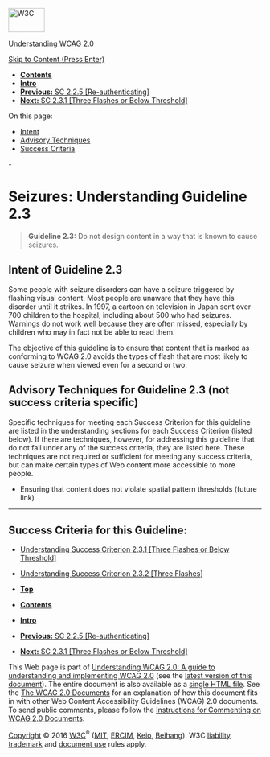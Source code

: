 [<img src="https://www.w3.org/StyleSheets/TR/2016/logos/W3C" alt="W3C" width="72" height="48" />](http://www.w3.org/)

[Understanding WCAG 2.0](Overview.html)

[Skip to Content (Press Enter)](#maincontent)

<span id="top"></span>

-   **[Contents](Overview.html#contents "Table of Contents")**
-   **[Intro](intro.html "Introduction to Understanding WCAG 2.0")**
-   [**Previous:** SC 2.2.5 \[Re-authenticating\]](time-limits-server-timeout.html "Understanding SC  2.2.5 [Re-authenticating]")
-   [**Next:** SC 2.3.1 \[Three Flashes or Below Threshold\]](seizure-does-not-violate.html "Understanding SC  2.3.1 [Three Flashes or Below Threshold]")

On this page:

-   [Intent](#seizure)
-   [Advisory Techniques](#seizure)
-   [Success Criteria](#seizure-sc)

<span id="maincontent">-</span>

<span id="seizure"></span> **Seizures**<span class="screenreader">:</span> Understanding Guideline 2.3
======================================================================================================

> **Guideline 2.3:** Do not design content in a way that is known to cause seizures.

<span id="seizure-intent"></span> Intent of Guideline 2.3
---------------------------------------------------------

Some people with seizure disorders can have a seizure triggered by flashing visual content. Most people are unaware that they have this disorder until it strikes. In 1997, a cartoon on television in Japan sent over 700 children to the hospital, including about 500 who had seizures. Warnings do not work well because they are often missed, especially by children who may in fact not be able to read them.

The objective of this guideline is to ensure that content that is marked as conforming to WCAG 2.0 avoids the types of flash that are most likely to cause seizure when viewed even for a second or two.

<span id="seizure-advisory"></span> Advisory Techniques for Guideline 2.3 (not success criteria specific)
---------------------------------------------------------------------------------------------------------

Specific techniques for meeting each Success Criterion for this guideline are listed in the understanding sections for each Success Criterion (listed below). If there are techniques, however, for addressing this guideline that do not fall under any of the success criteria, they are listed here. These techniques are not required or sufficient for meeting any success criteria, but can make certain types of Web content more accessible to more people.

-   Ensuring that content does not violate spatial pattern thresholds (future link)

------------------------------------------------------------------------

Success Criteria for this Guideline:
------------------------------------

-   [Understanding Success Criterion 2.3.1 \[Three Flashes or Below Threshold\]](seizure-does-not-violate.html)
-   [Understanding Success Criterion 2.3.2 \[Three Flashes\]](seizure-three-times.html)

-   **[Top](#top)**
-   **[Contents](Overview.html#contents "Table of Contents")**
-   **[Intro](intro.html "Introduction to Understanding WCAG 2.0")**
-   [**Previous:** SC 2.2.5 \[Re-authenticating\]](time-limits-server-timeout.html "Understanding SC  2.2.5 [Re-authenticating]")
-   [**Next:** SC 2.3.1 \[Three Flashes or Below Threshold\]](seizure-does-not-violate.html "Understanding SC  2.3.1 [Three Flashes or Below Threshold]")

This Web page is part of [Understanding WCAG 2.0: A guide to understanding and implementing WCAG 2.0](Overview.html) (see the [latest version of this document](http://www.w3.org/TR/UNDERSTANDING-WCAG20/seizure.html)). The entire document is also available as a [single HTML file](complete.html). See the [The WCAG 2.0 Documents](http://www.w3.org/WAI/intro/wcag20) for an explanation of how this document fits in with other Web Content Accessibility Guidelines (WCAG) 2.0 documents. To send public comments, please follow the [Instructions for Commenting on WCAG 2.0 Documents](http://www.w3.org/WAI/WCAG20/comments/).

[Copyright](http://www.w3.org/Consortium/Legal/ipr-notice#Copyright) © 2016 [W3C](http://www.w3.org/)<sup>®</sup> ([MIT](http://www.csail.mit.edu/), [ERCIM](http://www.ercim.eu/), [Keio](http://www.keio.ac.jp/), [Beihang](http://ev.buaa.edu.cn/)). W3C [liability](http://www.w3.org/Consortium/Legal/ipr-notice#Legal_Disclaimer), [trademark](http://www.w3.org/Consortium/Legal/ipr-notice#W3C_Trademarks) and [document use](http://www.w3.org/Consortium/Legal/copyright-documents) rules apply.
